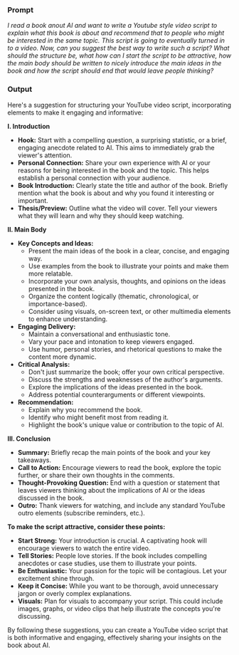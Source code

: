 ### Prompt

*I read a book anout AI and want to write a Youtube style video script to explain what this book is about and recommend that to people who might be interested in the same topic. This script is going to eventually turned in to a video. Now, can you suggest the best way to write such a script? What should the structure be, what how can I start the script to be attractive, how the main body should be written to nicely introduce the main ideas in the book and how the script should end that would leave people thinking?*

### Output


Here's a suggestion for structuring your YouTube video script, incorporating elements to make it engaging and informative:

**I. Introduction**

- **Hook:** Start with a compelling question, a surprising statistic, or a brief, engaging anecdote related to AI. This aims to immediately grab the viewer's attention.
- **Personal Connection:** Share your own experience with AI or your reasons for being interested in the book and the topic. This helps establish a personal connection with your audience.
- **Book Introduction:** Clearly state the title and author of the book. Briefly mention what the book is about and why you found it interesting or important.
- **Thesis/Preview:** Outline what the video will cover. Tell your viewers what they will learn and why they should keep watching.

**II. Main Body**

- **Key Concepts and Ideas:**
    - Present the main ideas of the book in a clear, concise, and engaging way.
    - Use examples from the book to illustrate your points and make them more relatable.
    - Incorporate your own analysis, thoughts, and opinions on the ideas presented in the book.
    - Organize the content logically (thematic, chronological, or importance-based).
    - Consider using visuals, on-screen text, or other multimedia elements to enhance understanding.
- **Engaging Delivery:**
    - Maintain a conversational and enthusiastic tone.
    - Vary your pace and intonation to keep viewers engaged.
    - Use humor, personal stories, and rhetorical questions to make the content more dynamic.
- **Critical Analysis:**
    - Don't just summarize the book; offer your own critical perspective.
    - Discuss the strengths and weaknesses of the author's arguments.
    - Explore the implications of the ideas presented in the book.
    - Address potential counterarguments or different viewpoints.
- **Recommendation:**
    - Explain why you recommend the book.
    - Identify who might benefit most from reading it.
    - Highlight the book's unique value or contribution to the topic of AI.

**III. Conclusion**

- **Summary:** Briefly recap the main points of the book and your key takeaways.
- **Call to Action:** Encourage viewers to read the book, explore the topic further, or share their own thoughts in the comments.
- **Thought-Provoking Question:** End with a question or statement that leaves viewers thinking about the implications of AI or the ideas discussed in the book.
- **Outro:** Thank viewers for watching, and include any standard YouTube outro elements (subscribe reminders, etc.).

**To make the script attractive, consider these points:**

- **Start Strong:** Your introduction is crucial. A captivating hook will encourage viewers to watch the entire video.
- **Tell Stories:** People love stories. If the book includes compelling anecdotes or case studies, use them to illustrate your points.
- **Be Enthusiastic:** Your passion for the topic will be contagious. Let your excitement shine through.
- **Keep it Concise:** While you want to be thorough, avoid unnecessary jargon or overly complex explanations.
- **Visuals:** Plan for visuals to accompany your script. This could include images, graphs, or video clips that help illustrate the concepts you're discussing.

By following these suggestions, you can create a YouTube video script that is both informative and engaging, effectively sharing your insights on the book about AI.
